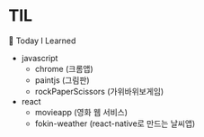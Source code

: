 # TIL
📝 Today I Learned   
- javascript
  - chrome (크롬앱)
  - paintjs (그림판)
  - rockPaperScissors (가위바위보게임)
- react
  - movieapp (영화 웹 서비스)
  - fokin-weather (react-native로 만드는 날씨앱)
